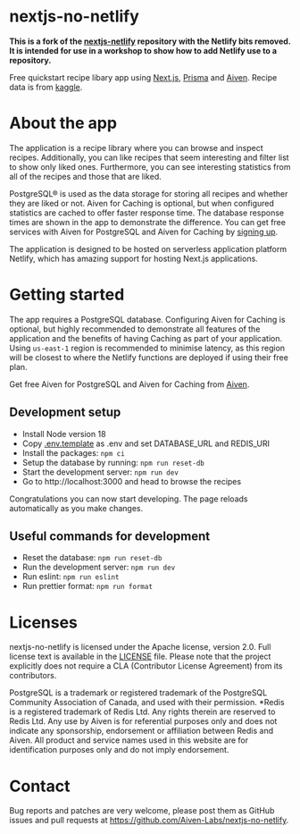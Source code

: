 nextjs-no-netlify
======================

**This is a fork of the
[nextjs-netlify](https://github.com/Aiven-Labs/nextjs-netlify) repository with
the Netlify bits removed. It is intended for use in a workshop to show how to
add Netlify use to a repository.**

Free quickstart recipe libary app using [Next.js](https://nextjs.org/), [Prisma](https://www.prisma.io/) and [Aiven](https://aiven.io). Recipe data is from [kaggle](https://www.kaggle.com/datasets/thedevastator/better-recipes-for-a-better-life).

About the app
========

The application is a recipe library where you can browse and inspect recipes. Additionally, you can like recipes that seem interesting and filter list to show only liked ones. Furthermore, you can see interesting statistics from all of the recipes and those that are liked.

PostgreSQL® is used as the data storage for storing all recipes and whether they are liked or not. Aiven for Caching is optional, but when configured statistics are cached to offer faster response time. The database response times are shown in the app to demonstrate the difference. You can get free services with Aiven for PostgreSQL and Aiven for Caching by [signing up](https://console.aiven.io/signup).

The application is designed to be hosted on serverless application platform Netlify, which has amazing support for hosting Next.js applications.

Getting started
============

The app requires a PostgreSQL database. Configuring Aiven for Caching is optional, but highly recommended to demonstrate all features of the application and the benefits of having Caching as part of your application. Using `us-east-1` region is recommended to minimise latency, as this region will be closest to where the Netlify functions are deployed if using their free plan.

Get free Aiven for PostgreSQL and Aiven for Caching from [Aiven](https://console.aiven.io/singup).

## Development setup

- Install Node version 18
- Copy [.env.template](.env.template) as .env and set DATABASE_URL and REDIS_URI
- Install the packages: `npm ci`
- Setup the database by running: `npm run reset-db`
- Start the development server: `npm run dev`
- Go to http://localhost:3000 and head to browse the recipes

Congratulations you can now start developing. The page reloads automatically as you make changes.

## Useful commands for development

- Reset the database: `npm run reset-db`
- Run the development server: `npm run dev`
- Run eslint: `npm run eslint`
- Run prettier format: `npm run format`


Licenses
============
nextjs-no-netlify is licensed under the Apache license, version 2.0. Full license text is available in the [LICENSE](LICENSE) file.
Please note that the project explicitly does not require a CLA (Contributor
License Agreement) from its contributors.

PostgreSQL is a trademark or registered trademark of the PostgreSQL Community Association of Canada, and used with their permission.
*Redis is a registered trademark of Redis Ltd. Any rights therein are reserved to Redis Ltd. 
Any use by Aiven is for referential purposes only and does not indicate any sponsorship, endorsement or affiliation between Redis and Aiven.  All product and service names used in this website are for identification purposes only and do not imply endorsement.

Contact
============
Bug reports and patches are very welcome, please post them as GitHub issues and pull requests at https://github.com/Aiven-Labs/nextjs-no-netlify.
